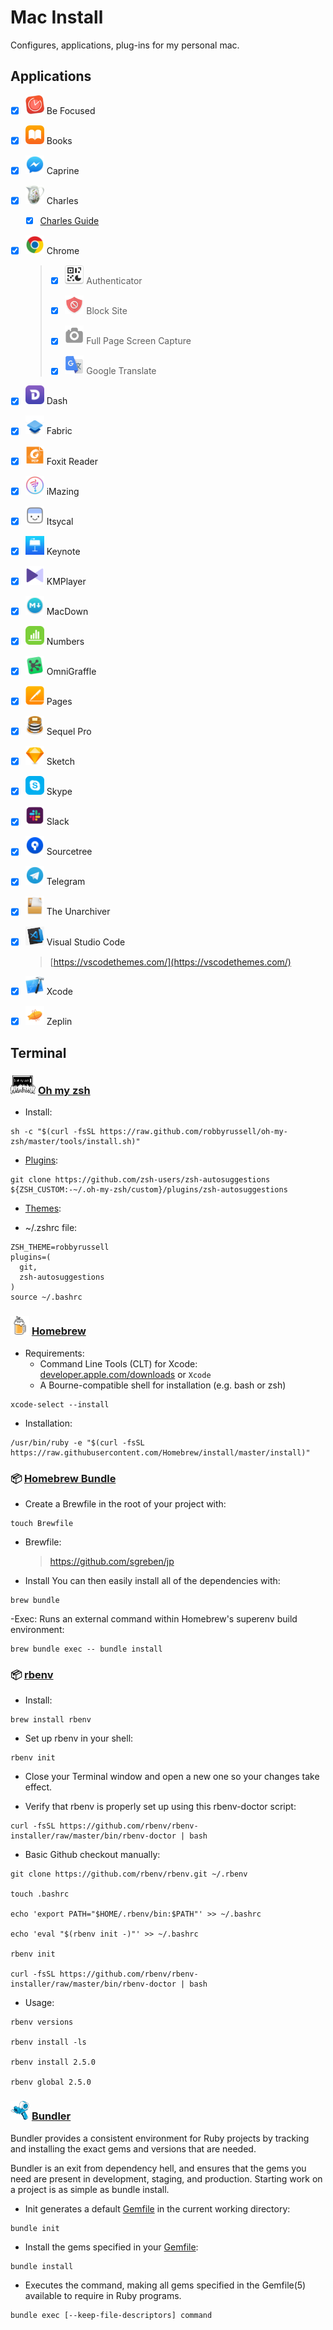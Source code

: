 # Mac Install
Configures, applications, plug-ins for my personal mac.

## Applications

- [x] <img src="./Images/img-befocused.png" width="30" height="30"> Be Focused

- [x] <img src="./Images/img-books.png" width="30" height="30"> Books

- [x] <img src="./Images/img-caprine.png" width="30" height="30"> Caprine

- [x] <img src="./Images/img-charlesproxy.svg" width="30" height="30"> Charles
	- [x] [Charles Guide](https://github.com/nmint8m/charlesguide) 

- [x] <img src="./Images/img-chrome.png" width="30" height="30"> Chrome
	> - [x] <img src="./Images/img-authenticator.png" width="30" height="30"> Authenticator
	>
	> - [x] <img src="./Images/img-block.png" width="30" height="30"> Block Site
	>
	> - [x] <img src="./Images/img-capture.png" width="30" height="30"> Full Page Screen Capture
	>
	> - [x] <img src="./Images/img-translate.png" width="30" height="30"> Google Translate

- [x] <img src="./Images/img-dash.png" width="30" height="30"> Dash

- [x] <img src="./Images/img-fabric.png" width="30" height="30"> Fabric

- [x] <img src="./Images/img-foxitreader.png" width="30" height="30"> Foxit Reader

- [x] <img src="./Images/img-imazing.png" width="30" height="30"> iMazing

- [x] <img src="./Images/img-itsycal.png" width="30" height="30"> Itsycal

- [x] <img src="./Images/img-keynote.png" width="30" height="30"> Keynote

- [x] <img src="./Images/img-kmplayer.png" width="30" height="30"> KMPlayer

- [x] <img src="./Images/img-macdown.png" width="30" height="30"> MacDown

- [x] <img src="./Images/img-numbers.png" width="30" height="30"> Numbers 

- [x] <img src="./Images/img-omnigraffle.png" width="30" height="30"> OmniGraffle

- [x] <img src="./Images/img-pages.png" width="30" height="30"> Pages

- [x] <img src="./Images/img-sequelpro.png" width="30" height="30"> Sequel Pro

- [x] <img src="./Images/img-sketch.png" width="30" height="30"> Sketch

- [x] <img src="./Images/img-skype.png" width="30" height="30"> Skype

- [x] <img src="./Images/img-slack.png" width="30" height="30"> Slack

- [x] <img src="./Images/img-sourcetree.png" width="30" height="30"> Sourcetree

- [x] <img src="./Images/img-telegram.png" width="30" height="30"> Telegram

- [x] <img src="./Images/img-unarchiver.png" width="30" height="30"> The Unarchiver

- [x] <img src="./Images/img-visual.png" width="30" height="30"> Visual Studio Code
	> [https://vscodethemes.com/](https://vscodethemes.com/)

- [x] <img src="./Images/img-xcode.png" width="30" height="30"> Xcode

- [x] <img src="./Images/img-zeplin.png" width="30" height="30"> Zeplin

## Terminal

### <img src="./Images/img-ohmyzsh.png" width="40" height="30"> [Oh my zsh](https://ohmyz.sh/)

- Install: 

```
sh -c "$(curl -fsSL https://raw.github.com/robbyrussell/oh-my-zsh/master/tools/install.sh)"
```

- [Plugins](https://github.com/robbyrussell/oh-my-zsh/wiki/Plugins#bundler):

```
git clone https://github.com/zsh-users/zsh-autosuggestions ${ZSH_CUSTOM:-~/.oh-my-zsh/custom}/plugins/zsh-autosuggestions
```

- [Themes](https://github.com/robbyrussell/oh-my-zsh/wiki/Themes):

- ~/.zshrc file:

```
ZSH_THEME=robbyrussell
plugins=(
  git,
  zsh-autosuggestions
)
source ~/.bashrc
```



### <img src="./Images/img-homebrew.png" width="30" height="30"> [Homebrew](https://brew.sh/)

- Requirements:
	- Command Line Tools (CLT) for Xcode: [developer.apple.com/downloads](https://developer.apple.com/downloads) or `Xcode`
	- A Bourne-compatible shell for installation (e.g. bash or zsh)

```
xcode-select --install
```	

- Installation:

```
/usr/bin/ruby -e "$(curl -fsSL https://raw.githubusercontent.com/Homebrew/install/master/install)"
```

### 📦 [Homebrew Bundle](https://github.com/Homebrew/homebrew-bundle)

- Create a Brewfile in the root of your project with:

```
touch Brewfile
```

- Brewfile:

	> https://github.com/sgreben/jp

- Install You can then easily install all of the dependencies with:

```
brew bundle
```

-Exec: Runs an external command within Homebrew's superenv build environment:

```
brew bundle exec -- bundle install
```

### 📦 [rbenv](https://github.com/rbenv/rbenv)

- Install:

```
brew install rbenv
```

- Set up rbenv in your shell:

```
rbenv init
```

- Close your Terminal window and open a new one so your changes take effect.

- Verify that rbenv is properly set up using this rbenv-doctor script:

```
curl -fsSL https://github.com/rbenv/rbenv-installer/raw/master/bin/rbenv-doctor | bash
```

- Basic Github checkout manually:

```
git clone https://github.com/rbenv/rbenv.git ~/.rbenv

touch .bashrc

echo 'export PATH="$HOME/.rbenv/bin:$PATH"' >> ~/.bashrc

echo 'eval "$(rbenv init -)"' >> ~/.bashrc

rbenv init

curl -fsSL https://github.com/rbenv/rbenv-installer/raw/master/bin/rbenv-doctor | bash
``` 

- Usage:

```
rbenv versions

rbenv install -ls

rbenv install 2.5.0

rbenv global 2.5.0
```


### <img src="./Images/img-bundler.png" width="30" height="30"> [Bundler](https://bundler.io/)

Bundler provides a consistent environment for Ruby projects by tracking and installing the exact gems and versions that are needed.

Bundler is an exit from dependency hell, and ensures that the gems you need are present in development, staging, and production. Starting work on a project is as simple as bundle install.

- Init generates a default [Gemfile](https://bundler.io/v2.0/man/gemfile.5.html) in the current working directory:

```
bundle init
```

- Install the gems specified in your [Gemfile](https://bundler.io/v2.0/man/gemfile.5.html):

```
bundle install
```

- Executes the command, making all gems specified in the Gemfile(5) available to require in Ruby programs.

```
bundle exec [--keep-file-descriptors] command
```
